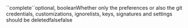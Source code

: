 <tr><td>``complete``</td><td>optional, boolean</td><td>Whether only the preferences or also the git credentials, customizations, ignorelists, keys, signatures and settings should be deleted</td><td>false</td><td>false</td></tr>

